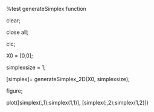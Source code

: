 %test generateSimplex function

clear;

close all;

clc;

X0 = [0,0];

simplexsize = 1;

[simplex]= generateSimplex_2D(X0, simplexsize);

figure;

plot([simplex(:,1);simplex(1,1)], [simplex(:,2);simplex(1,2)])